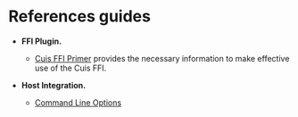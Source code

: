 # References guides

* **FFI Plugin.**

   * [Cuis FFI Primer](/900-FFI-Plugin/CuisFFIPrimer.md) provides the
  necessary information to make effective use of the Cuis FFI.
  
* **Host Integration.**

   * [Command Line Options](/100-Host-Integration/Command_Line_Options.md)
